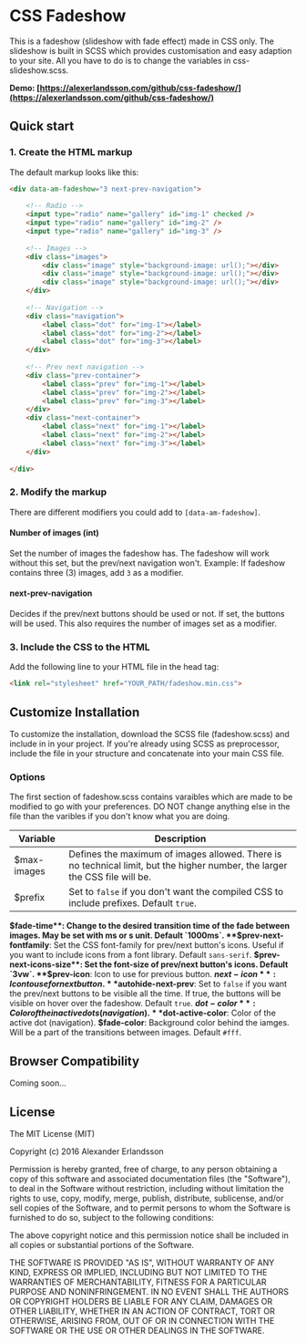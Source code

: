 # CSS Fadeshow
This is a fadeshow (slideshow with fade effect) made in CSS only. The slideshow is built in SCSS which provides customisation and easy adaption to your site. All you have to do is to change the variables in css-slideshow.scss.

**Demo: [https://alexerlandsson.com/github/css-fadeshow/](https://alexerlandsson.com/github/css-fadeshow/)**

## Quick start
### 1. Create the HTML markup
The default markup looks like this:

```html
<div data-am-fadeshow="3 next-prev-navigation">
	
	<!-- Radio -->
	<input type="radio" name="gallery" id="img-1" checked />
	<input type="radio" name="gallery" id="img-2" />
	<input type="radio" name="gallery" id="img-3" />
	
	<!-- Images -->
	<div class="images">
		<div class="image" style="background-image: url();"></div>
		<div class="image" style="background-image: url();"></div>
		<div class="image" style="background-image: url();"></div>
	</div>
	
	<!-- Navigation -->
	<div class="navigation">
		<label class="dot" for="img-1"></label>
		<label class="dot" for="img-2"></label>
		<label class="dot" for="img-3"></label>
	</div>
	
	<!-- Prev next navigation -->
	<div class="prev-container">
		<label class="prev" for="img-1"></label>
		<label class="prev" for="img-2"></label>
		<label class="prev" for="img-3"></label>
	</div>
	<div class="next-container">
		<label class="next" for="img-1"></label>
		<label class="next" for="img-2"></label>
		<label class="next" for="img-3"></label>
	</div>
	
</div>
```

### 2. Modify the markup
There are different modifiers you could add to `[data-am-fadeshow]`.

#### Number of images (int)
Set the number of images the fadeshow has. The fadeshow will work without this set, but the prev/next navigation won't. Example: If fadeshow contains three (3) images, add `3` as a modifier.

#### next-prev-navigation
Decides if the prev/next buttons should be used or not. If set, the buttons will be used. This also requires the number of images set as a modifier.


### 3. Include the CSS to the HTML
Add the following line to your HTML file in the head tag:
```html
<link rel="stylesheet" href="YOUR_PATH/fadeshow.min.css">
```

## Customize Installation
To customize the installation, download the SCSS file (fadeshow.scss) and include in in your project. If you're already using SCSS as preprocessor, include the file in your structure and concatenate into your main CSS file.

### Options
The first section of fadeshow.scss contains varaibles which are made to be modified to go with your preferences. DO NOT change anything else in the file than the varibles if you don't know what you are doing.

Variable | Description
---------------- | --------
$max-images | Defines the maximum of images allowed. There is no technical limit, but the higher number, the larger the CSS file will be.
$prefix | Set to `false` if you don't want the compiled CSS to include prefixes. Default `true`.
**$fade-time**: Change to the desired transition time of the fade between images. May be set with ms or s unit. Default `1000ms`.
**$prev-next-fontfamily**: Set the CSS font-family for prev/next button's icons. Useful if you want to include icons from a font library. Default `sans-serif`.
**$prev-next-icons-size**: Set the font-size of prev/next button's icons. Default `3vw`.
**$prev-icon**: Icon to use for previous button.
**$next-icon**: Icon to use for next button.
**$autohide-next-prev**: Set to `false` if you want the prev/next buttons to be visible all the time. If true, the buttons will be visible on hover over the fadeshow. Default `true`.
**$dot-color**: Color of the inactive dots (navigation).
**$dot-active-color**: Color of the active dot (navigation).
**$fade-color**: Background color behind the iamges. Will be a part of the transitions between images. Default `#fff`.

## Browser Compatibility
Coming soon...

## License
The MIT License (MIT)

Copyright (c) 2016 Alexander Erlandsson

Permission is hereby granted, free of charge, to any person obtaining a copy of this software and associated documentation files (the "Software"), to deal in the Software without restriction, including without limitation the rights to use, copy, modify, merge, publish, distribute, sublicense, and/or sell copies of the Software, and to permit persons to whom the Software is furnished to do so, subject to the following conditions:

The above copyright notice and this permission notice shall be included in all copies or substantial portions of the Software.

THE SOFTWARE IS PROVIDED "AS IS", WITHOUT WARRANTY OF ANY KIND, EXPRESS OR IMPLIED, INCLUDING BUT NOT LIMITED TO THE WARRANTIES OF MERCHANTABILITY, FITNESS FOR A PARTICULAR PURPOSE AND NONINFRINGEMENT. IN NO EVENT SHALL THE AUTHORS OR COPYRIGHT HOLDERS BE LIABLE FOR ANY CLAIM, DAMAGES OR OTHER LIABILITY, WHETHER IN AN ACTION OF CONTRACT, TORT OR OTHERWISE, ARISING FROM, OUT OF OR IN CONNECTION WITH THE SOFTWARE OR THE USE OR OTHER DEALINGS IN THE SOFTWARE.